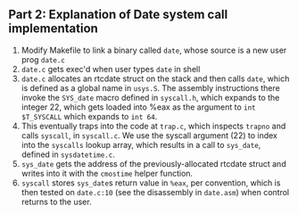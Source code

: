 ## Part 2: Explanation of Date system call implementation

1. Modify Makefile to link a binary called `date`, whose source is a new user prog `date.c`
2. `date.c` gets exec'd when user types `date` in shell
3. `date.c` allocates an rtcdate struct on the stack and then calls `date`, which is defined as a global name in `usys.S`. The assembly instructions there invoke the `SYS_date` macro defined in `syscall.h`, which expands to the integer 22, which gets loaded into %eax as the argument to `int $T_SYSCALL` which expands to `int 64`.
4. This eventually traps into the code at `trap.c`, which inspects `trapno` and calls `syscall`, in `syscall.c`. We use the syscall argument (22) to index into the `syscalls` lookup array, which results in a call to `sys_date`, defined in `sysdatetime.c`.
5. `sys_date` gets the address of the previously-allocated rtcdate struct and writes into it with the `cmostime` helper function.
6. `syscall` stores `sys_date`s return value in `%eax`, per convention, which is then tested on `date.c:10` (see the disassembly in `date.asm`) when control returns to the user.
